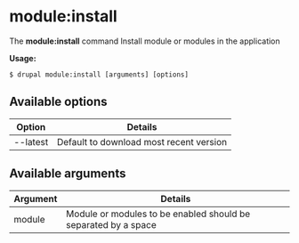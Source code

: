# module:install
The **module:install** command Install module or modules in the application

**Usage:**
```
$ drupal module:install [arguments] [options] 
```

## Available options
Option | Details
-------|-------------
--latest | Default to download most recent version

## Available arguments
Argument | Details
---------|-------------
module | Module or modules to be enabled should be separated by a space
